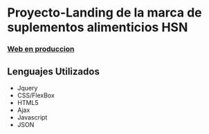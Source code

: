 # Proyecto-Landing de la marca de suplementos alimenticios HSN

### [Web en produccion](https://xus17.github.io/Proyecto-Landing/)

## Lenguajes Utilizados
- Jquery
- CSS/FlexBox
- HTML5
- Ajax
- Javascript
- JSON

